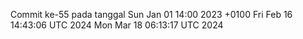 Commit ke-55 pada tanggal Sun Jan 01 14:00 2023 +0100
Fri Feb 16 14:43:06 UTC 2024
Mon Mar 18 06:13:17 UTC 2024

